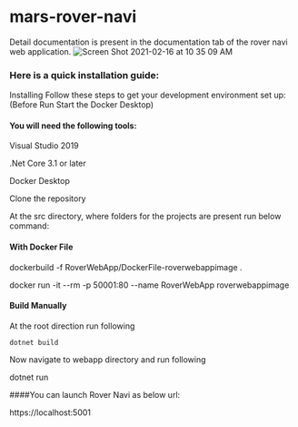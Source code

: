 
# mars-rover-navi

Detail documentation is present in the documentation tab of the rover navi web application.
![Screen Shot 2021-02-16 at 10 35 09 AM](https://user-images.githubusercontent.com/43736599/108057432-88cd9f80-704a-11eb-8456-593b907716f7.png)


### Here is a quick installation guide:

Installing
Follow these steps to get your development environment set up: (Before Run Start the Docker Desktop)

#### You will need the following tools:

  Visual Studio 2019
  
  .Net Core 3.1 or later
  
  Docker Desktop
  
  Clone the repository
  
  At the src directory, where folders for the projects are present run below command:

#### With Docker File
  dockerbuild -f RoverWebApp/DockerFile-roverwebappimage .
                            
  docker run -it --rm -p 50001:80 --name RoverWebApp roverwebappimage
                            

#### Build Manually
  At the root direction run following

    dotnet build
                            
  Now navigate to webapp directory and run following

  dotnet run
                            
####You can launch Rover Navi as below url:

https://localhost:5001
